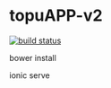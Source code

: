 topuAPP-v2
==========

[![build status](https://travis-ci.org/guotaonature/topuAPP-v2.svg?branch=master)](https://travis-ci.org/guotaonature/topuAPP-v2) 

bower install

ionic serve

